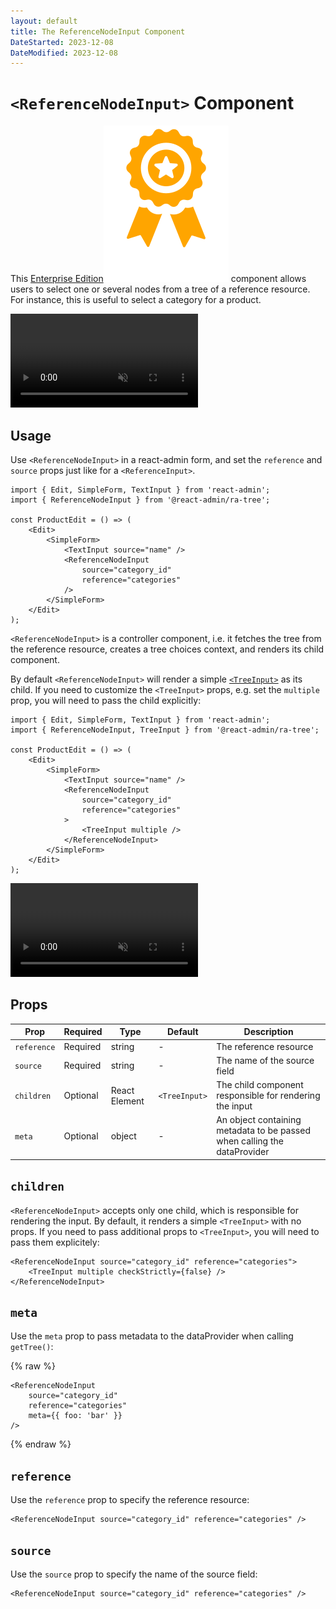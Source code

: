 ```yaml
---
layout: default
title: The ReferenceNodeInput Component
DateStarted: 2023-12-08
DateModified: 2023-12-08
---
```


# `<ReferenceNodeInput>` Component

This [Enterprise Edition](https://marmelab.com/ra-enterprise)<img class="icon" src="./img/premium.svg" /> component allows users to select one or several nodes from a tree of a reference resource. For instance, this is useful to select a category for a product.

<video controls autoplay playsinline muted loop>
  <source src="./img/ReferenceNodeInput-TreeInput-basic.webm" type="video/webm"/>
  <source src="./img/ReferenceNodeInput-TreeInput-basic.mp4" type="video/mp4"/>
  Your browser does not support the video tag.
</video>

## Usage

Use `<ReferenceNodeInput>` in a react-admin form, and set the `reference` and `source` props just like for a `<ReferenceInput>`.

```tsx
import { Edit, SimpleForm, TextInput } from 'react-admin';
import { ReferenceNodeInput } from '@react-admin/ra-tree';

const ProductEdit = () => (
    <Edit>
        <SimpleForm>
            <TextInput source="name" />
            <ReferenceNodeInput
                source="category_id"
                reference="categories"
            />
        </SimpleForm>
    </Edit>
);
```

`<ReferenceNodeInput>` is a controller component, i.e. it fetches the tree from the reference resource, creates a tree choices context, and renders its child component.

By default `<ReferenceNodeInput>` will render a simple [`<TreeInput>`](./TreeInput.md) as its child. If you need to customize the `<TreeInput>` props, e.g. set the `multiple` prop, you will need to pass the child explicitly:

```tsx
import { Edit, SimpleForm, TextInput } from 'react-admin';
import { ReferenceNodeInput, TreeInput } from '@react-admin/ra-tree';

const ProductEdit = () => (
    <Edit>
        <SimpleForm>
            <TextInput source="name" />
            <ReferenceNodeInput
                source="category_id"
                reference="categories"
            >
                <TreeInput multiple />
            </ReferenceNodeInput>
        </SimpleForm>
    </Edit>
);
```

<video controls autoplay playsinline muted loop>
  <source src="./img/ReferenceNodeInput-TreeInput-multiple.webm" type="video/webm"/>
  <source src="./img/ReferenceNodeInput-TreeInput-multiple.mp4" type="video/mp4"/>
  Your browser does not support the video tag.
</video>

## Props

| Prop              | Required     | Type             | Default         | Description                                                                               |
| ----------------- | ------------ | ---------------- | --------------- | ----------------------------------------------------------------------------------------- |
| `reference`       | Required     | string           | -               | The reference resource                                                                    |
| `source`          | Required     | string           | -               | The name of the source field                                                              |
| `children`        | Optional     | React Element    | `<TreeInput>` | The child component responsible for rendering the input                                   |
| `meta`            | Optional     | object           | -               | An object containing metadata to be passed when calling the dataProvider                  |

## `children`

`<ReferenceNodeInput>` accepts only one child, which is responsible for rendering the input. By default, it renders a simple `<TreeInput>` with no props. If you need to pass additional props to `<TreeInput>`, you will need to pass them explicitely:

```tsx
<ReferenceNodeInput source="category_id" reference="categories">
    <TreeInput multiple checkStrictly={false} />
</ReferenceNodeInput>
```

## `meta`

Use the `meta` prop to pass metadata to the dataProvider when calling `getTree()`:

{% raw %}
```tsx
<ReferenceNodeInput 
    source="category_id" 
    reference="categories" 
    meta={{ foo: 'bar' }}
/>
```
{% endraw %}

## `reference`

Use the `reference` prop to specify the reference resource:

```tsx
<ReferenceNodeInput source="category_id" reference="categories" />
```

## `source`

Use the `source` prop to specify the name of the source field:

```tsx
<ReferenceNodeInput source="category_id" reference="categories" />
```

